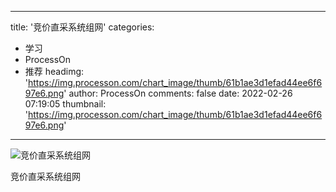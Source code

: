 
---
title: '竞价直采系统组网'
categories: 
 - 学习
 - ProcessOn
 - 推荐
headimg: 'https://img.processon.com/chart_image/thumb/61b1ae3d1efad44ee6f697e6.png'
author: ProcessOn
comments: false
date: 2022-02-26 07:19:05
thumbnail: 'https://img.processon.com/chart_image/thumb/61b1ae3d1efad44ee6f697e6.png'
---

<div>   
<img class="thumb" alt="竞价直采系统组网" src="https://img.processon.com/chart_image/thumb/61b1ae3d1efad44ee6f697e6.png" referrerpolicy="no-referrer">
<p>竞价直采系统组网</p>  
</div>
            